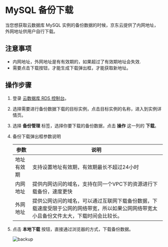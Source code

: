 # MySQL 备份下载
当您想获取云数据库 MySQL 实例的备份数据的时候，京东云提供了内网地址，外网地址供用户自行下载。

## 注意事项
* 内网地址，外网地址是有有效期的，如果超过了有效期地址会失效.
* 需要点击下载按钮，才能生成下载弹出框，才能获取新地址。

## 操作步骤
1. 登录 [云数据库 RDS 控制台](https://rds-console.jdcloud.com/database)。
2. 选择需要进行备份数据下载的目标实例，点击目标实例的名称，进入到实例详情页。
3. 选择 **备份管理** 标签，选择你要下载的备份数据，点击 **操作** 这一列的 **下载**。
4. 备份下载弹出框参数说明  

   |参数|说明|
   |--|--|
   |地址有效期|支持设置地址有效期，有效期最长不超过24小时|
   |内网地址|提供内网访问的域名，支持在同一个VPC下的资源进行下载备份，速度更快|
   |外网地址|提供公网访问的域名，可以通过互联网下载备份数据，下载速度受限于公网的网络带宽，所以如果公网网络带宽太小且备份文件太大，下载时间会比较长。|
 
5. 点击 **本地下载** 按钮，直接通过浏览器的方式，下载备份数据。

   ![backup](../../../../../../image/RDS/backup_download.jpg)
